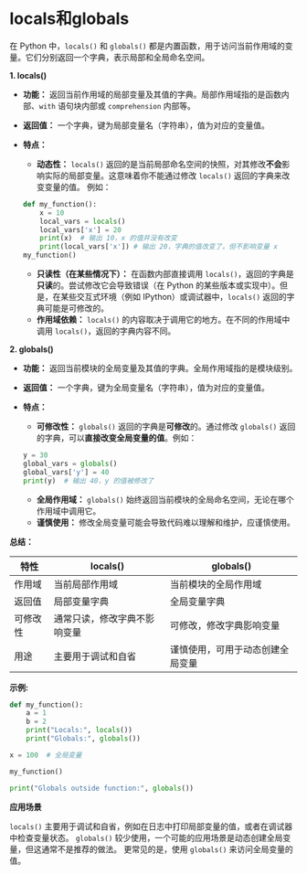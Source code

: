 # locals和globals

在 Python 中，`locals()` 和 `globals()` 都是内置函数，用于访问当前作用域的变量。它们分别返回一个字典，表示局部和全局命名空间。

**1. locals()**

* **功能：** 返回当前作用域的局部变量及其值的字典。局部作用域指的是函数内部、`with` 语句块内部或 `comprehension` 内部等。
* **返回值：** 一个字典，键为局部变量名（字符串），值为对应的变量值。
* **特点：**
    * **动态性：** `locals()` 返回的是当前局部命名空间的快照，对其修改**不会**影响实际的局部变量。这意味着你不能通过修改 `locals()` 返回的字典来改变变量的值。  例如：

    ```python
    def my_function():
        x = 10
        local_vars = locals()
        local_vars['x'] = 20
        print(x)  # 输出 10，x 的值并没有改变
        print(local_vars['x']) # 输出 20，字典的值改变了，但不影响变量 x
    my_function()
    ```
    * **只读性（在某些情况下）：** 在函数内部直接调用 `locals()`，返回的字典是**只读**的。尝试修改它会导致错误（在 Python 的某些版本或实现中）。但是，在某些交互式环境（例如 IPython）或调试器中，`locals()` 返回的字典可能是可修改的。
    * **作用域依赖：** `locals()` 的内容取决于调用它的地方。在不同的作用域中调用 `locals()`，返回的字典内容不同。


**2. globals()**

* **功能：** 返回当前模块的全局变量及其值的字典。全局作用域指的是模块级别。
* **返回值：** 一个字典，键为全局变量名（字符串），值为对应的变量值。
* **特点：**
    * **可修改性：** `globals()` 返回的字典是**可修改**的。通过修改 `globals()` 返回的字典，可以**直接改变全局变量的值**。例如：

    ```python
    y = 30
    global_vars = globals()
    global_vars['y'] = 40
    print(y)  # 输出 40，y 的值被修改了
    ```

    * **全局作用域：**  `globals()` 始终返回当前模块的全局命名空间，无论在哪个作用域中调用它。
    * **谨慎使用：** 修改全局变量可能会导致代码难以理解和维护，应谨慎使用。


**总结：**

| 特性      | locals()                      | globals()                     |
|-----------|-------------------------------|-------------------------------|
| 作用域    | 当前局部作用域               | 当前模块的全局作用域            |
| 返回值    | 局部变量字典                 | 全局变量字典                 |
| 可修改性  | 通常只读，修改字典不影响变量 | 可修改，修改字典影响变量     |
| 用途      | 主要用于调试和自省           | 谨慎使用，可用于动态创建全局变量 |


**示例:**

```python
def my_function():
    a = 1
    b = 2
    print("Locals:", locals())
    print("Globals:", globals())

x = 100  # 全局变量

my_function()

print("Globals outside function:", globals())
```


**应用场景**

`locals()` 主要用于调试和自省，例如在日志中打印局部变量的值，或者在调试器中检查变量状态。  `globals()`  较少使用，一个可能的应用场景是动态创建全局变量，但这通常不是推荐的做法。  更常见的是，使用 `globals()` 来访问全局变量的值。
